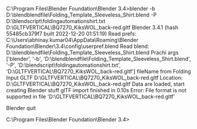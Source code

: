 C:\Program Files\Blender Foundation\Blender 3.4>blender -b D:\blendblendfile\Folding_Template_Sleeveless_Shirt.blend -P D:\blendscript\foldingautomationshirt.txt D:\GLTFVERTICAL\BQ7270_KiksWOL_back-red.gltf
Blender 3.4.1 (hash 55485cb379f7 built 2022-12-20 01:51:19)
Read prefs: C:\Users\abhinay.kumar04\AppData\Roaming\Blender Foundation\Blender\3.4\config\userpref.blend
Read blend: D:\blendblendfile\Folding_Template_Sleeveless_Shirt.blend
Prachi args ['blender', '-b', 'D:\\blendblendfile\\Folding_Template_Sleeveless_Shirt.blend', '-P', 'D:\\blendscript\\foldingautomationshirt.txt', 'D:\\GLTFVERTICAL\\BQ7270_KiksWOL_back-red.gltf']
fileName from Folding Input GLTF D:\GLTFVERTICAL\BQ7270_KiksWOL_back-red.gltf
Location: D:\GLTFVERTICAL\BQ7270_KiksWOL_back-red.gltf
Data are loaded, start creating Blender stuff
glTF import finished in 0.10s
Error: File format is not supported in file 'D:\GLTFVERTICAL\BQ7270_KiksWOL_back-red.gltf'

Blender quit

C:\Program Files\Blender Foundation\Blender 3.4>
